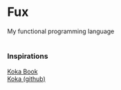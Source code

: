 # Fux

My functional programming language

#

### Inspirations

[Koka Book](https://koka-lang.github.io/koka/doc/book.html)  
[Koka (github)](https://github.com/koka-lang)